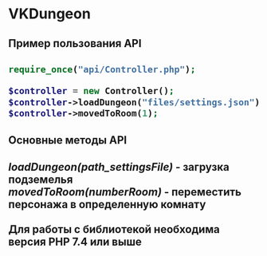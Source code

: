<h1>VKDungeon</h1>

<h2>Пример пользования API<h2>


```php
require_once("api/Controller.php");

$controller = new Controller();
$controller->loadDungeon("files/settings.json");
$controller->movedToRoom(1);
```

<h2>Основные методы API<h2>
<i>loadDungeon(path_settingsFile)</i> - загрузка подземелья</br>
<i>movedToRoom(numberRoom)</i> - переместить персонажа в определенную комнату</br>
</br>
Для работы с библиотекой необходима версия PHP 7.4 или выше

